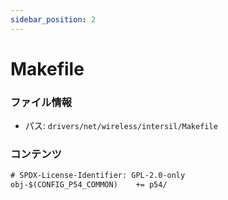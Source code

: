 ```yaml
---
sidebar_position: 2
---
```

# Makefile

### ファイル情報

- パス: `drivers/net/wireless/intersil/Makefile`

### コンテンツ

```txt
# SPDX-License-Identifier: GPL-2.0-only
obj-$(CONFIG_P54_COMMON)	+= p54/

```
